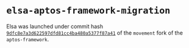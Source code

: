 # `elsa-aptos-framework-migration`
Elsa was launched under commit hash [`9dfc8e7a3d622597dfd81cc4ba480a5377f87a41`](https://github.com/movementlabsxyz/aptos-core/commit/9dfc8e7a3d622597dfd81cc4ba480a5377f87a41) of the `movement` fork of the `aptos-framework`. 